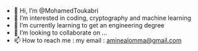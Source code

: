 - 👋 Hi, I’m @MohamedToukabri
- 👀 I’m interested in coding, cryptography and machine learning
- 🌱 I’m currently learning to get an engineering degree
- 💞️ I’m looking to collaborate on ...
- 📫 How to reach me : my email : aminealomma@gmail.com

<!---
MohamedToukabri/MohamedToukabri is a ✨ special ✨ repository because its `README.md` (this file) appears on your GitHub profile.
You can click the Preview link to take a look at your changes.
--->
